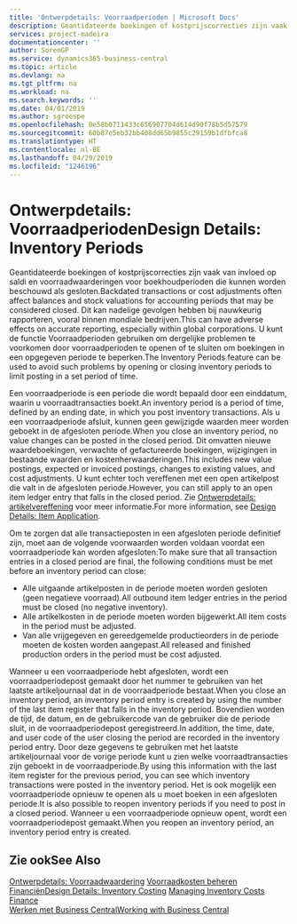 ```yaml
---
title: 'Ontwerpdetails: Voorraadperioden | Microsoft Docs'
description: Geantidateerde boekingen of kostprijscorrecties zijn vaak van invloed op saldi en voorraadwaarderingen voor boekhoudperioden die kunnen worden beschouwd als gesloten. Dit kan nadelige gevolgen hebben bij nauwkeurig rapporteren, vooral binnen mondiale bedrijven. U kunt de functie Voorraadperioden gebruiken om dergelijke problemen te voorkomen door voorraadperioden te openen of te sluiten om boekingen in een opgegeven periode te beperken.
services: project-madeira
documentationcenter: ''
author: SorenGP
ms.service: dynamics365-business-central
ms.topic: article
ms.devlang: na
ms.tgt_pltfrm: na
ms.workload: na
ms.search.keywords: ''
ms.date: 04/01/2019
ms.author: sgroespe
ms.openlocfilehash: 0e58b0711433c656907704d614d90f78b5d57579
ms.sourcegitcommit: 60b87e5eb32bb408dd65b9855c29159b1dfbfca8
ms.translationtype: HT
ms.contentlocale: nl-BE
ms.lasthandoff: 04/29/2019
ms.locfileid: "1246196"
---
```

# <a name="design-details-inventory-periods"></a><span data-ttu-id="b5348-105">Ontwerpdetails: Voorraadperioden</span><span class="sxs-lookup"><span data-stu-id="b5348-105">Design Details: Inventory Periods</span></span>
<span data-ttu-id="b5348-106">Geantidateerde boekingen of kostprijscorrecties zijn vaak van invloed op saldi en voorraadwaarderingen voor boekhoudperioden die kunnen worden beschouwd als gesloten.</span><span class="sxs-lookup"><span data-stu-id="b5348-106">Backdated transactions or cost adjustments often affect balances and stock valuations for accounting periods that may be considered closed.</span></span> <span data-ttu-id="b5348-107">Dit kan nadelige gevolgen hebben bij nauwkeurig rapporteren, vooral binnen mondiale bedrijven.</span><span class="sxs-lookup"><span data-stu-id="b5348-107">This can have adverse effects on accurate reporting, especially within global corporations.</span></span> <span data-ttu-id="b5348-108">U kunt de functie Voorraadperioden gebruiken om dergelijke problemen te voorkomen door voorraadperioden te openen of te sluiten om boekingen in een opgegeven periode te beperken.</span><span class="sxs-lookup"><span data-stu-id="b5348-108">The Inventory Periods feature can be used to avoid such problems by opening or closing inventory periods to limit posting in a set period of time.</span></span>  

 <span data-ttu-id="b5348-109">Een voorraadperiode is een periode die wordt bepaald door een einddatum, waarin u voorraadtransacties boekt.</span><span class="sxs-lookup"><span data-stu-id="b5348-109">An inventory period is a period of time, defined by an ending date, in which you post inventory transactions.</span></span> <span data-ttu-id="b5348-110">Als u een voorraadperiode afsluit, kunnen geen gewijzigde waarden meer worden geboekt in de afgesloten periode.</span><span class="sxs-lookup"><span data-stu-id="b5348-110">When you close an inventory period, no value changes can be posted in the closed period.</span></span> <span data-ttu-id="b5348-111">Dit omvatten nieuwe waardeboekingen, verwachte of gefactureerde boekingen, wijzigingen in bestaande waarden en kostenherwaarderingen.</span><span class="sxs-lookup"><span data-stu-id="b5348-111">This includes new value postings, expected or invoiced postings, changes to existing values, and cost adjustments.</span></span> <span data-ttu-id="b5348-112">U kunt echter toch vereffenen met een open artikelpost die valt in de afgesloten periode.</span><span class="sxs-lookup"><span data-stu-id="b5348-112">However, you can still apply to an open item ledger entry that falls in the closed period.</span></span> <span data-ttu-id="b5348-113">Zie [Ontwerpdetails: artikelvereffening](design-details-item-application.md) voor meer informatie.</span><span class="sxs-lookup"><span data-stu-id="b5348-113">For more information, see [Design Details: Item Application](design-details-item-application.md).</span></span>  

 <span data-ttu-id="b5348-114">Om te zorgen dat alle transactieposten in een afgesloten periode definitief zijn, moet aan de volgende voorwaarden worden voldaan voordat een voorraadperiode kan worden afgesloten:</span><span class="sxs-lookup"><span data-stu-id="b5348-114">To make sure that all transaction entries in a closed period are final, the following conditions must be met before an inventory period can close:</span></span>  

-   <span data-ttu-id="b5348-115">Alle uitgaande artikelposten in de periode moeten worden gesloten (geen negatieve voorraad).</span><span class="sxs-lookup"><span data-stu-id="b5348-115">All outbound item ledger entries in the period must be closed (no negative inventory).</span></span>  
-   <span data-ttu-id="b5348-116">Alle artikelkosten in de periode moeten worden bijgewerkt.</span><span class="sxs-lookup"><span data-stu-id="b5348-116">All item costs in the period must be adjusted.</span></span>  
-   <span data-ttu-id="b5348-117">Van alle vrijgegeven en gereedgemelde productieorders in de periode moeten de kosten worden aangepast.</span><span class="sxs-lookup"><span data-stu-id="b5348-117">All released and finished production orders in the period must be cost adjusted.</span></span>  

 <span data-ttu-id="b5348-118">Wanneer u een voorraadperiode hebt afgesloten, wordt een voorraadperiodepost gemaakt door het nummer te gebruiken van het laatste artikeljournaal dat in de voorraadperiode bestaat.</span><span class="sxs-lookup"><span data-stu-id="b5348-118">When you close an inventory period, an inventory period entry is created by using the number of the last item register that falls in the inventory period.</span></span> <span data-ttu-id="b5348-119">Bovendien worden de tijd, de datum, en de gebruikercode van de gebruiker die de periode sluit, in de voorraadperiodepost geregistreerd.</span><span class="sxs-lookup"><span data-stu-id="b5348-119">In addition, the time, date, and user code of the user closing the period are recorded in the inventory period entry.</span></span> <span data-ttu-id="b5348-120">Door deze gegevens te gebruiken met het laatste artikeljournaal voor de vorige periode kunt u zien welke voorraadtransacties zijn geboekt in de voorraadperiode.</span><span class="sxs-lookup"><span data-stu-id="b5348-120">By using this information with the last item register for the previous period, you can see which inventory transactions were posted in the inventory period.</span></span> <span data-ttu-id="b5348-121">Het is ook mogelijk een voorraadperiode opnieuw te openen als u moet boeken in een afgesloten periode.</span><span class="sxs-lookup"><span data-stu-id="b5348-121">It is also possible to reopen inventory periods if you need to post in a closed period.</span></span> <span data-ttu-id="b5348-122">Wanneer u een voorraadperiode opnieuw opent, wordt een voorraadperiodepost gemaakt.</span><span class="sxs-lookup"><span data-stu-id="b5348-122">When you reopen an inventory period, an inventory period entry is created.</span></span>  

## <a name="see-also"></a><span data-ttu-id="b5348-123">Zie ook</span><span class="sxs-lookup"><span data-stu-id="b5348-123">See Also</span></span>  
 <span data-ttu-id="b5348-124">[Ontwerpdetails: Voorraadwaardering](design-details-inventory-costing.md) [Voorraadkosten beheren](finance-manage-inventory-costs.md) [Financiën](finance.md)</span><span class="sxs-lookup"><span data-stu-id="b5348-124">[Design Details: Inventory Costing](design-details-inventory-costing.md) [Managing Inventory Costs](finance-manage-inventory-costs.md) [Finance](finance.md)</span></span>  
 [<span data-ttu-id="b5348-125">Werken met Business Central</span><span class="sxs-lookup"><span data-stu-id="b5348-125">Working with Business Central</span></span>](ui-work-product.md)
